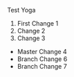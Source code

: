 Test Yoga

1. First Change 1
2. Change 2
3. Change 3

- Master Change 4
- Branch Change 6
- Branch Change 7

